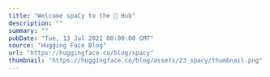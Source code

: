 ```yaml
---
title: "Welcome spaCy to the 🤗 Hub"
description: ""
summary: ""
pubDate: "Tue, 13 Jul 2021 00:00:00 GMT"
source: "Hugging Face Blog"
url: "https://huggingface.co/blog/spacy"
thumbnail: "https://huggingface.co/blog/assets/23_spacy/thumbnail.png"
---
```



